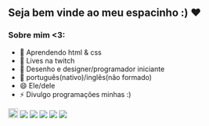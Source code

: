 ## Seja bem vinde ao meu espacinho :) ❤


### Sobre mim <3:
- 📘 Aprendendo html & css
- 🌱 Lives na twitch 
- 🖤 Desenho e designer/programador iniciante
- 🤔 português(nativo)/inglês(não formado)
- 😄 Ele/dele
- ⚡ Divulgo programações minhas :)



<div>
    <img height="20cm" src="https://img.shields.io/badge/NVIDIA-GTX1050-76B900?style=for-the-badge&logo=nvidia&logoColor=white">
    <img src="https://aleen42.github.io/badges/src/photoshop.svg">
    <img src="https://aleen42.github.io/badges/src/illustrator.svg">
    <img src="https://aleen42.github.io/badges/src/after_effects.svg">
    <img src="https://aleen42.github.io/badges/src/premiere.svg">
    <img src="https://img.shields.io/badge/Made%20for-VSCode-1f425f.svg">
<div>

